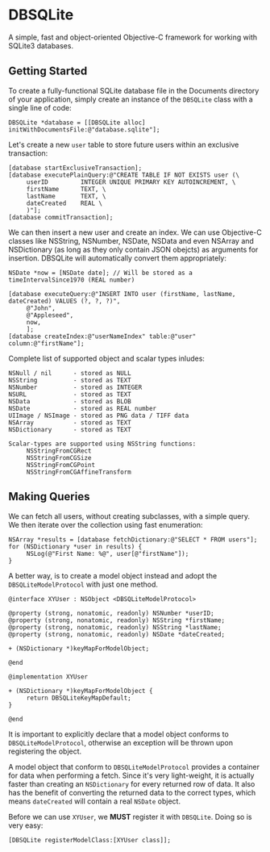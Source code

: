 DBSQLite
========

A simple, fast and object-oriented Objective-C framework for working with SQLite3 databases.

## Getting Started

To create a fully-functional SQLite database file in the Documents directory of your application, simply create an instance of the <code>DBSQLite</code> class with a single line of code:
```objc
DBSQLite *database = [[DBSQLite alloc] initWithDocumentsFile:@"database.sqlite"];
```

Let's create a new <code>user</code> table to store future users within an exclusive transaction:
```objc
[database startExclusiveTransaction];
[database executePlainQuery:@"CREATE TABLE IF NOT EXISTS user (\
     userID         INTEGER UNIQUE PRIMARY KEY AUTOINCREMENT, \
     firstName      TEXT, \
     lastName       TEXT, \
     dateCreated    REAL \
     )"];
[database commitTransaction];
```

We can then insert a new user and create an index. We can use Objective-C classes like NSString, NSNumber, NSDate, NSData and even NSArray and NSDictionary (as long as they only contain JSON obejcts) as arguments for insertion. DBSQLite will automatically convert them appropriately:

```objc
NSDate *now = [NSDate date]; // Will be stored as a timeIntervalSince1970 (REAL number)
 
[database executeQuery:@"INSERT INTO user (firstName, lastName, dateCreated) VALUES (?, ?, ?)",
     @"John",
     @"Appleseed",
     now, 
     ];
[database createIndex:@"userNameIndex" table:@"user" column:@"firstName"];
```

Complete list of supported object and scalar types inludes:

```objc
NSNull / nil      - stored as NULL
NSString          - stored as TEXT
NSNumber          - stored as INTEGER
NSURL             - stored as TEXT
NSData            - stored as BLOB
NSDate            - stored as REAL number
UIImage / NSImage - stored as PNG data / TIFF data
NSArray           - stored as TEXT
NSDictionary      - stored as TEXT

Scalar-types are supported using NSString functions:
     NSStringFromCGRect
     NSStringFromCGSize
     NSStringFromCGPoint
     NSStringFromCGAffineTransform
```

## Making Queries

We can fetch all users, without creating subclasses, with a simple query. We then iterate over the collection using fast enumeration:

```objc
NSArray *results = [database fetchDictionary:@"SELECT * FROM users"];
for (NSDictionary *user in results) {
     NSLog(@"First Name: %@", user[@"firstName"]);
}
```

A better way, is to create a model object instead and adopt the <code>DBSQLiteModelProtocol</code> with just one method.

```objc
@interface XYUser : NSObject <DBSQLiteModelProtocol>

@property (strong, nonatomic, readonly) NSNumber *userID;
@property (strong, nonatomic, readonly) NSString *firstName;
@property (strong, nonatomic, readonly) NSString *lastName;
@property (strong, nonatomic, readonly) NSDate *dateCreated;

+ (NSDictionary *)keyMapForModelObject;

@end

@implementation XYUser

+ (NSDictionary *)keyMapForModelObject {
     return DBSQLiteKeyMapDefault;
}

@end
```

It is important to explicitly declare that a model object conforms to <code>DBSQLiteModelProtocol</code>, otherwise an exception will be thrown upon registering the object.

A model object that conform to <code>DBSQLiteModelProtocol</code> provides a container for data when performing a fetch. Since it's very light-weight, it is actually faster than creating an <code>NSDictionary</code> for every returned row of data. It also has the benefit of converting the returned data to the correct types, which means <code>dateCreated</code> will contain a real <code>NSDate</code> object.

Before we can use <code>XYUser</code>, we **MUST** register it with <code>DBSQLite</code>. Doing so is very easy:
```objc
[DBSQLite registerModelClass:[XYUser class]];
```
